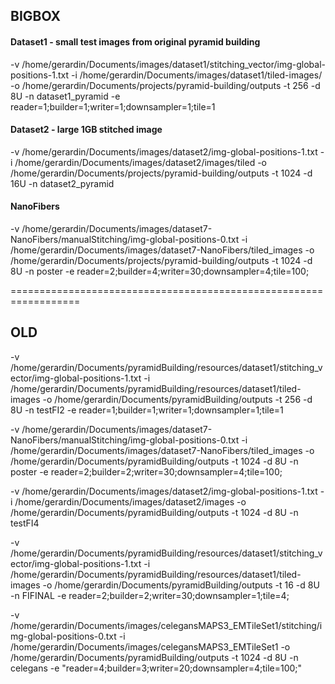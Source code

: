 ## BIGBOX

#### Dataset1 - small test images from original pyramid building

-v /home/gerardin/Documents/images/dataset1/stitching_vector/img-global-positions-1.txt
-i /home/gerardin/Documents/images/dataset1/tiled-images/
-o /home/gerardin/Documents/projects/pyramid-building/outputs
-t 256 -d 8U -n dataset1_pyramid
-e reader=1;builder=1;writer=1;downsampler=1;tile=1

#### Dataset2 - large 1GB stitched image

-v /home/gerardin/Documents/images/dataset2/img-global-positions-1.txt
    -i /home/gerardin/Documents/images/dataset2/images/tiled
    -o /home/gerardin/Documents/projects/pyramid-building/outputs
    -t 1024 -d 16U -n dataset2_pyramid

#### NanoFibers
 -v /home/gerardin/Documents/images/dataset7-NanoFibers/manualStitching/img-global-positions-0.txt
 -i /home/gerardin/Documents/images/dataset7-NanoFibers/tiled_images
 -o /home/gerardin/Documents/projects/pyramid-building/outputs
 -t 1024 -d 8U -n poster  -e reader=2;builder=4;writer=30;downsampler=4;tile=100;


==================================================================
## OLD



-v /home/gerardin/Documents/pyramidBuilding/resources/dataset1/stitching_vector/img-global-positions-1.txt
-i /home/gerardin/Documents/pyramidBuilding/resources/dataset1/tiled-images
-o /home/gerardin/Documents/pyramidBuilding/outputs
-t 256 -d 8U -n testFI2 
-e reader=1;builder=1;writer=1;downsampler=1;tile=1


 -v /home/gerardin/Documents/images/dataset7-NanoFibers/manualStitching/img-global-positions-0.txt
 -i /home/gerardin/Documents/images/dataset7-NanoFibers/tiled_images
 -o /home/gerardin/Documents/pyramidBuilding/outputs
 -t 1024 -d 8U -n poster
-e reader=2;builder=2;writer=30;downsampler=4;tile=100;


-v /home/gerardin/Documents/images/dataset2/img-global-positions-1.txt
    -i /home/gerardin/Documents/images/dataset2/images
-o /home/gerardin/Documents/pyramidBuilding/outputs
-t 1024 -d 8U -n testFI4 

-v /home/gerardin/Documents/pyramidBuilding/resources/dataset1/stitching_vector/img-global-positions-1.txt 
-i /home/gerardin/Documents/pyramidBuilding/resources/dataset1/tiled-images 
-o /home/gerardin/Documents/pyramidBuilding/outputs 
-t 16 -d 8U -n FIFINAL 
-e reader=2;builder=2;writer=30;downsampler=1;tile=4;


 -v /home/gerardin/Documents/images/celegansMAPS3_EMTileSet1/stitching/img-global-positions-0.txt 
  -i /home/gerardin/Documents/images/celegansMAPS3_EMTileSet1
  -o /home/gerardin/Documents/pyramidBuilding/outputs  -t 1024 -d 8U -n celegans -e  "reader=4;builder=3;writer=20;downsampler=4;tile=100;" 
  